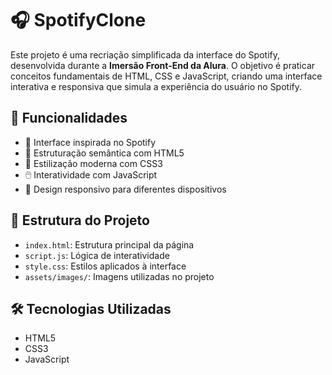 # 🎧 SpotifyClone

Este projeto é uma recriação simplificada da interface do Spotify, desenvolvida durante a **Imersão Front-End da Alura**. O objetivo é praticar conceitos fundamentais de HTML, CSS e JavaScript, criando uma interface interativa e responsiva que simula a experiência do usuário no Spotify.

## 🚀 Funcionalidades

- 🎵 Interface inspirada no Spotify
- 📄 Estruturação semântica com HTML5
- 🎨 Estilização moderna com CSS3
- 🖱️ Interatividade com JavaScript
- 📱 Design responsivo para diferentes dispositivos

## 📁 Estrutura do Projeto

- `index.html`: Estrutura principal da página
- `script.js`: Lógica de interatividade
- `style.css`: Estilos aplicados à interface
- `assets/images/`: Imagens utilizadas no projeto

## 🛠️ Tecnologias Utilizadas

- HTML5
- CSS3
- JavaScript
